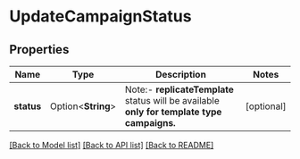 # UpdateCampaignStatus

## Properties

Name | Type | Description | Notes
------------ | ------------- | ------------- | -------------
**status** | Option<**String**> | Note:- **replicateTemplate** status will be available **only for template type campaigns.**  | [optional]

[[Back to Model list]](../README.md#documentation-for-models) [[Back to API list]](../README.md#documentation-for-api-endpoints) [[Back to README]](../README.md)


